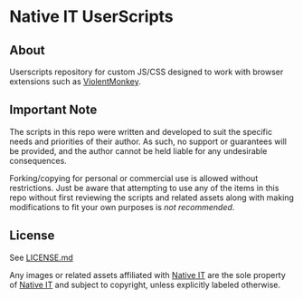 # Native IT UserScripts

## About

Userscripts repository for custom JS/CSS designed to work with browser extensions such as [ViolentMonkey](https://violentmonkey.github.io/). 

## Important Note

The scripts in this repo were written and developed to suit the specific needs and priorities of their author. As such, no support or guarantees will be provided, and the author cannot be held liable for any undesirable consequences.

Forking/copying for personal or commercial use is allowed without restrictions. Just be aware that attempting to use any of the items in this repo without first reviewing the scripts and related assets along with making modifications to fit your own purposes is *not recommended*.

## License

See [LICENSE.md](./LICENSE.md)

Any images or related assets affiliated with [Native IT](https://www.nativeit.net/) are the sole property of [Native IT](https://www.nativeit.net/) and subject to copyright, unless explicitly labeled otherwise.